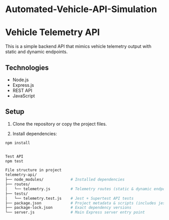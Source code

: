# Automated-Vehicle-API-Simulation

# Vehicle Telemetry API

This is a simple backend API that mimics vehicle telemetry output with static and dynamic endpoints.

## Technologies

- Node.js
- Express.js
- REST API
- JavaScript

## Setup 

1. Clone the repository or copy the project files.

2. Install dependencies:

```bash
npm install


Test API
npm test

File structure in project
telemetry-api/
├── node_modules/            # Installed dependencies
├── routes/
│   └── telemetry.js         # Telemetry routes (static & dynamic endpoints)
├── tests/
│   └── telemetry.test.js    # Jest + Supertest API tests
├── package.json             # Project metadata & scripts (includes jest)
├── package-lock.json        # Exact dependency versions
└── server.js                # Main Express server entry point
